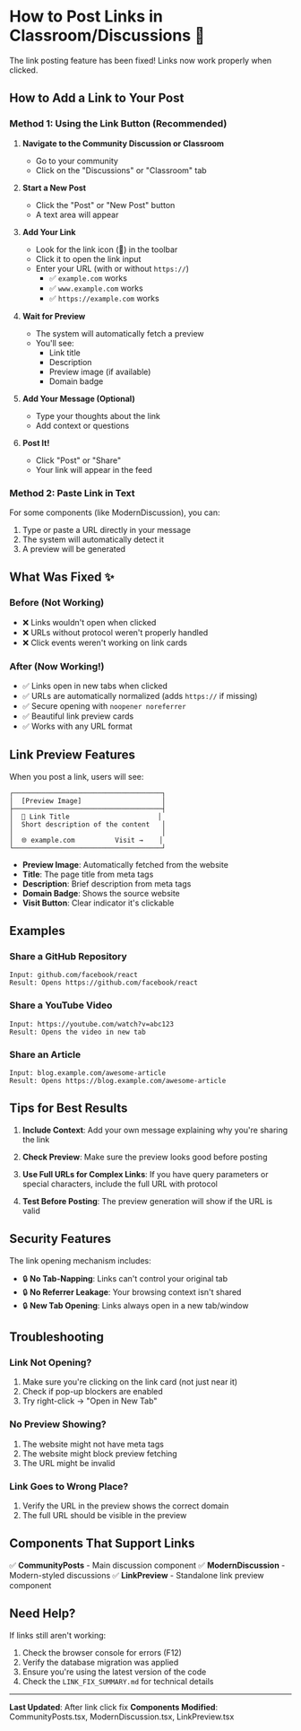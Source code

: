 # How to Post Links in Classroom/Discussions 🔗

The link posting feature has been fixed! Links now work properly when clicked.

## How to Add a Link to Your Post

### Method 1: Using the Link Button (Recommended)

1. **Navigate to the Community Discussion or Classroom**
   - Go to your community
   - Click on the "Discussions" or "Classroom" tab

2. **Start a New Post**
   - Click the "Post" or "New Post" button
   - A text area will appear

3. **Add Your Link**
   - Look for the link icon (🔗) in the toolbar
   - Click it to open the link input
   - Enter your URL (with or without `https://`)
     - ✅ `example.com` works
     - ✅ `www.example.com` works
     - ✅ `https://example.com` works

4. **Wait for Preview**
   - The system will automatically fetch a preview
   - You'll see:
     - Link title
     - Description
     - Preview image (if available)
     - Domain badge

5. **Add Your Message (Optional)**
   - Type your thoughts about the link
   - Add context or questions

6. **Post It!**
   - Click "Post" or "Share"
   - Your link will appear in the feed

### Method 2: Paste Link in Text

For some components (like ModernDiscussion), you can:
1. Type or paste a URL directly in your message
2. The system will automatically detect it
3. A preview will be generated

## What Was Fixed ✨

### Before (Not Working)
- ❌ Links wouldn't open when clicked
- ❌ URLs without protocol weren't properly handled
- ❌ Click events weren't working on link cards

### After (Now Working!)
- ✅ Links open in new tabs when clicked
- ✅ URLs are automatically normalized (adds `https://` if missing)
- ✅ Secure opening with `noopener noreferrer`
- ✅ Beautiful link preview cards
- ✅ Works with any URL format

## Link Preview Features

When you post a link, users will see:

```
┌─────────────────────────────────────┐
│  [Preview Image]                    │
├─────────────────────────────────────┤
│  📄 Link Title                      │
│  Short description of the content   │
│                                     │
│  🌐 example.com          Visit →    │
└─────────────────────────────────────┘
```

- **Preview Image**: Automatically fetched from the website
- **Title**: The page title from meta tags
- **Description**: Brief description from meta tags
- **Domain Badge**: Shows the source website
- **Visit Button**: Clear indicator it's clickable

## Examples

### Share a GitHub Repository
```
Input: github.com/facebook/react
Result: Opens https://github.com/facebook/react
```

### Share a YouTube Video
```
Input: https://youtube.com/watch?v=abc123
Result: Opens the video in new tab
```

### Share an Article
```
Input: blog.example.com/awesome-article
Result: Opens https://blog.example.com/awesome-article
```

## Tips for Best Results

1. **Include Context**: Add your own message explaining why you're sharing the link

2. **Check Preview**: Make sure the preview looks good before posting

3. **Use Full URLs for Complex Links**: If you have query parameters or special characters, include the full URL with protocol

4. **Test Before Posting**: The preview generation will show if the URL is valid

## Security Features

The link opening mechanism includes:
- 🔒 **No Tab-Napping**: Links can't control your original tab
- 🔒 **No Referrer Leakage**: Your browsing context isn't shared
- 🔒 **New Tab Opening**: Links always open in a new tab/window

## Troubleshooting

### Link Not Opening?
1. Make sure you're clicking on the link card (not just near it)
2. Check if pop-up blockers are enabled
3. Try right-click → "Open in New Tab"

### No Preview Showing?
1. The website might not have meta tags
2. The website might block preview fetching
3. The URL might be invalid

### Link Goes to Wrong Place?
1. Verify the URL in the preview shows the correct domain
2. The full URL should be visible in the preview

## Components That Support Links

✅ **CommunityPosts** - Main discussion component
✅ **ModernDiscussion** - Modern-styled discussions
✅ **LinkPreview** - Standalone link preview component

## Need Help?

If links still aren't working:
1. Check the browser console for errors (F12)
2. Verify the database migration was applied
3. Ensure you're using the latest version of the code
4. Check the `LINK_FIX_SUMMARY.md` for technical details

---

**Last Updated**: After link click fix
**Components Modified**: CommunityPosts.tsx, ModernDiscussion.tsx, LinkPreview.tsx
